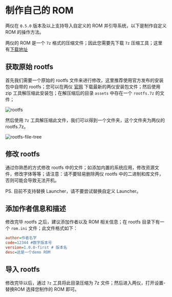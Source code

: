 # 制作自己的 ROM

两仪在 `0.5.0` 版本及以上支持导入自定义的 ROM 并引导系统，以下是制作自定义 ROM 的操作方法。

两仪的 ROM 是一个 `7z` 格式的压缩文件；因此您需要先下载 `7z` 压缩工具；这里有[下载地址](https://www.7-zip.org/download.html)

## 获取原始 rootfs

首先我们需要一个原始的 rootfs 文件来进行修改，这里推荐使用官方发布的安装包中自带的 rootfs；您可以在两仪 [官网](https://twoyi.io) 下载最新的两仪安装包文件；然后使用 zip 工具解压缩此安装包；在解压缩后的目录 `assets` 中存在一个 `rootfs.7z` 的文件；

![rootfs](/rootfs.png)

然后使用 `7z` 工具解压缩此文件，我们可以得到一个文件夹，这个文件夹为两仪的 rootfs.7z。

![rootfs-file-tree](/rootfs_folder.jpg)

## 修改 rootfs

通过你熟悉的方式修改 rootfs 中的文件；如添加内置的系统应用，修改资源文件，修改字体等等；请注意：请不要轻易删除两仪 rootfs 中的二进制和库文件，否则可能会导致无法开机。

PS. 目前不支持替换 Launcher，请不要尝试替换自定义 Launcher。

## 添加作者信息和描述

修改完毕 rootfs 之后，建议添加作者以及 ROM 相关信息；在 rootfs 目录下有一个 `rom.ini` 文件；此文件格式如下：

```ini
author=作者名字
code=12344 #数字版本号
version=1.0.0-first # 版本名
desc=这是一个demo ROM
```

## 导入 rootfs

修改完毕以后，通过 `7z` 工具将此目录压缩为 7z 文件；然后进入两仪，打开设置-替换ROM 选择您制作的 ROM 即可。